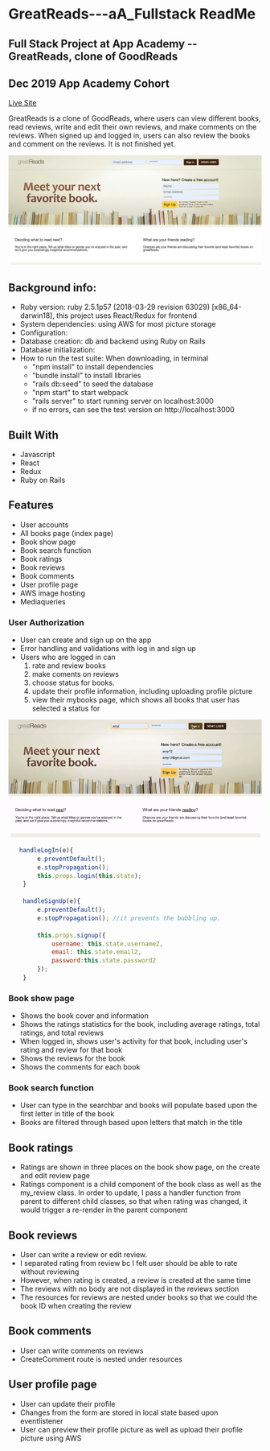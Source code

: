 # GreatReads---aA_Fullstack ReadMe
## Full Stack Project at App Academy -- GreatReads, clone of GoodReads
## Dec 2019 App Academy Cohort

[Live Site](https://greatreads2020.herokuapp.com/#/)

GreatReads is a clone of GoodReads, where users can view different books, read reviews, write and edit their own reviews, and make comments on the reviews. 
When signed up and logged in, users can also review the books and comment on the reviews. It is not finished yet. 

![GreatReads Home Page](https://github.com/FeiYGH/GreatReads---aA_Fullstack/blob/master/GreatReads_ReadMe_Images/Screen%20Shot%202020-03-16%20at%2010.49.00%20PM.png)

## Background info:
* Ruby version: ruby 2.5.1p57 (2018-03-29 revision 63029) [x86_64-darwin18], this project uses React/Redux for frontend
* System dependencies: using AWS for most picture storage
* Configuration:
* Database creation: db and backend using Ruby on Rails 
* Database initialization: 
* How to run the test suite: When downloading, in terminal
    * "npm install" to install dependencies
    * "bundle install" to install libraries
    * "rails db:seed" to seed the database
    * "npm start" to start webpack
    * "rails server" to start running server on localhost:3000
    *  if no errors, can see the test version on http://localhost:3000

## Built With
* Javascript
* React
* Redux
* Ruby on Rails

## Features
* User accounts
* All books page (index page)
* Book show page
* Book search function
* Book ratings
* Book reviews
* Book comments
* User profile page 
* AWS image hosting
* Mediaqueries 

### User Authorization
* User can create and sign up on the app
* Error handling and validations with log in and sign up 
* Users who are logged in can 
   1. rate and review books
   2. make coments on reviews
   3. choose status for books.
   4. update their profile information, including uploading profile picture
   5. view their mybooks page, which shows all books that user has selected a status for
   
![Login Signup Gif](https://github.com/FeiYGH/GreatReads---aA_Fullstack/blob/master/GreatReads_ReadMe_Images/loginSignupBiggerScreen.gif)


```javascript
   handleLogIn(e){
        e.preventDefault();
        e.stopPropagation();
        this.props.login(this.state);
    }

    handleSignUp(e){
        e.preventDefault();
        e.stopPropagation(); //it prevents the bubbling up. 

        this.props.signup({
            username: this.state.username2,
            email: this.state.email2,
            password:this.state.password2
        });
    }
```

### Book show page
* Shows the book cover and information
* Shows the ratings statistics for the book, including average ratings, total ratings, and total reviews
* When logged in, shows user's activity for that book, including user's rating and review for that book
* Shows the reviews for the book
* Shows the comments for each book



### Book search function
* User can type in the searchbar and books will populate based upon the first letter in title of the book
* Books are filtered through based upon letters that match in the title

## Book ratings
* Ratings are shown in three places on the book show page, on the create and edit review page
* Ratings component is a child component of the book class as well as the my_review class. In order to update, I pass a handler function from parent to different child classes, so that when rating was changed, it would trigger a re-render in the parent component

## Book reviews
* User can write a review or edit review. 
* I separated rating from review bc I felt user should be able to rate without reviewing
* However, when rating is created, a review is created at the same time 
* The reviews with no body are not displayed in the reviews section
* The resources for reviews are nested under books so that we could the book ID when creating the review

## Book comments
* User can write comments on reviews
* CreateComment route is nested under resources

## User profile page
* User can update their profile
* Changes from the form are stored in local state based upon eventlistener
* User can preview their profile picture as well as upload their profile picture using AWS



## 
